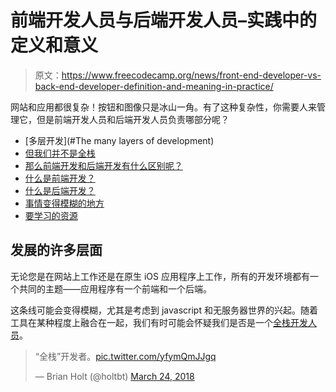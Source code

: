 # 前端开发人员与后端开发人员–实践中的定义和意义

> 原文：<https://www.freecodecamp.org/news/front-end-developer-vs-back-end-developer-definition-and-meaning-in-practice/>

网站和应用都很复杂！按钮和图像只是冰山一角。有了这种复杂性，你需要人来管理它，但是前端开发人员和后端开发人员负责哪部分呢？

*   [多层开发](#The many layers of development)
*   [但我们并不是全栈](#but-we-re-not-all-full-stack)
*   [那么前端开发和后端开发有什么区别呢？](#so-what-is-the-difference-between-front-end-development-and-back-end-development)
*   [什么是前端开发？](#what-is-front-end-development)
*   [什么是后端开发？](#what-is-back-end-development)
*   [事情变得模糊的地方](#where-things-get-fuzzy)
*   [要学习的资源](#resources-to-learn)

## 发展的许多层面

无论您是在网站上工作还是在原生 iOS 应用程序上工作，所有的开发环境都有一个共同的主题——应用程序有一个前端和一个后端。

这条线可能会变得模糊，尤其是考虑到 javascript 和无服务器世界的兴起。随着工具在某种程度上融合在一起，我们有时可能会怀疑我们是否是一个[全栈开发人员](https://www.colbyfayock.com/2020/02/how-to-become-a-full-stack-web-developer-in-2020/)。

> “全栈”开发者。[pic.twitter.com/yfymQmJJgq](https://t.co/yfymQmJJgq)
> 
> — Brian Holt (@holtbt) [March 24, 2018](https://twitter.com/holtbt/status/977419276251430912?ref_src=twsrc%5Etfw)